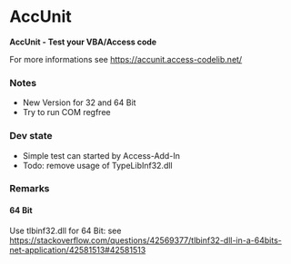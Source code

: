 # AccUnit
**AccUnit - Test your VBA/Access code**

For more informations see https://accunit.access-codelib.net/

### Notes
* New Version for 32 and 64 Bit
* Try to run COM regfree

### Dev state
* Simple test can started by Access-Add-In
* Todo: remove usage of TypeLibInf32.dll

### Remarks
#### 64 Bit 
Use tlbinf32.dll for 64 Bit: see https://stackoverflow.com/questions/42569377/tlbinf32-dll-in-a-64bits-net-application/42581513#42581513
